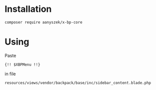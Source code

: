  
# Installation 

```
composer require aanyszek/x-bp-core
```

# Using

Paste 

```
{!! $XBPMenu !!}
```

in file

```
resources/views/vendor/backpack/base/inc/sidebar_content.blade.php
```

